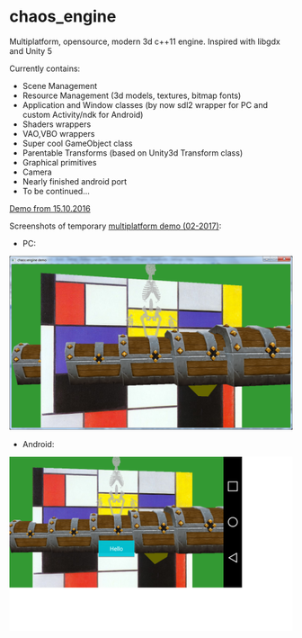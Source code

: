# chaos_engine
Multiplatform, opensource, modern 3d c++11 engine.
Inspired with libgdx and Unity 5



Currently contains:
* Scene Management
* Resource Management (3d models, textures, bitmap fonts)
* Application and Window classes (by now sdl2 wrapper for PC and custom Activity/ndk for Android)
* Shaders wrappers 
* VAO,VBO wrappers
* Super cool GameObject class
* Parentable Transforms (based on Unity3d Transform class)
* Graphical primitives
* Camera
* Nearly finished android port
* To be continued...   

[Demo from 15.10.2016](https://www.youtube.com/watch?v=oC3x1K8IRcs)

Screenshots of temporary [multiplatform demo (02-2017)](https://github.com/stawrocek/chaos_engine/tree/master/chaos_engine/examples/basic):

* PC:

![pc](https://raw.githubusercontent.com/stawrocek/chaos_engine/master/README_FILES/sc_21_02_2017_pc.png "PC")

* Android:

![android](https://raw.githubusercontent.com/stawrocek/chaos_engine/master/README_FILES/sc_21_02_2017_android.png "Android")




